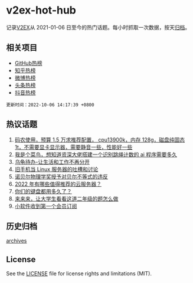 # v2ex-hot-hub

 记录[V2EX](https://www.v2ex.com/)从 2021-01-06 日至今的热门话题。每小时抓取一次数据，按天[归档](archives)。
 
 ## 相关项目

- [GitHub热榜](https://github.com/lonnyzhang423/github-hot-hub)
- [知乎热榜](https://github.com/lonnyzhang423/zhihu-hot-hub)
- [微博热榜](https://github.com/lonnyzhang423/weibo-hot-hub)
- [头条热榜](https://github.com/lonnyzhang423/toutiao-hot-hub)
- [抖音热榜](https://github.com/lonnyzhang423/douyin-hot-hub)


 `更新时间：2022-10-06 14:17:39 +0800`

## 热议话题

1. [码农使用，预算 1.5 万求推荐配置， cpu13900k，内存 128g，磁盘纯固态 1t，不需要显卡显示器，需要静音一些，性能好一些](https://www.v2ex.com/t/884747)
1. [我是个菜鸟，想知道资深大佬搭建一个识别跳绳计数的 ai 程序需要多久](https://www.v2ex.com/t/884804)
1. [乌龟待办-让生活和工作不再分开](https://www.v2ex.com/t/884771)
1. [旧手机当 Linux 服务器的吐槽和讨论](https://www.v2ex.com/t/884743)
1. [诺贝尔物理学奖授予对贝尔不等式的违反](https://www.v2ex.com/t/884783)
1. [2022 年有哪些值得推荐的云服务器？](https://www.v2ex.com/t/884757)
1. [你们的键盘都用多久了？](https://www.v2ex.com/t/884766)
1. [来来来，让大学生看看这道二年级的题怎么做](https://www.v2ex.com/t/884835)
1. [小软件收到第一个会员订阅](https://www.v2ex.com/t/884770)

## 历史归档

[archives](archives)

## License

See the [LICENSE](LICENSE) file for license rights and limitations (MIT).
